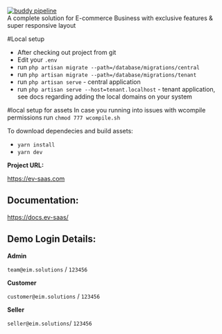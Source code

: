[![buddy pipeline](https://app.buddy.works/b2bwood/b2bwood/pipelines/pipeline/323136/badge.svg?token=35b16afac4ba4dae4724876e550894984b5e2ac6eb9da98b094b339061ed9ad1 "buddy pipeline")](https://app.buddy.works/b2bwood/b2bwood/pipelines/pipeline/323136) \
A complete solution for E-commerce Business with exclusive features & super responsive layout

#Local setup
* After checking out project from git
* Edit your `.env`
* run `php artisan migrate --path=/database/migrations/central`
* run `php artisan migrate --path=/database/migrations/tenant`
* run `php artisan serve` - central application
* run `php artisan serve --host=tenant.localhost` - tenant application, see docs regarding adding the local domains on your system


#local setup for assets
In case you running into issues with wcompile permissions run
`chmod 777 wcompile.sh`

To download dependecies and build assets:
* `yarn install`
* `yarn dev`


**Project URL:**

https://ev-saas.com

## Documentation:
https://docs.ev-saas/



## Demo Login Details:

**Admin**

`team@eim.solutions` / `123456`

**Customer**

`customer@eim.solutions` / `123456`

**Seller**

`seller@eim.solutions`/ `123456`
